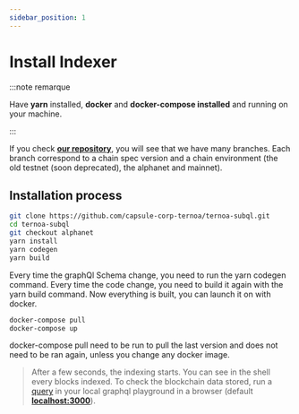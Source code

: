 ```yaml
---
sidebar_position: 1
---
```


# Install Indexer

:::note remarque

 Have **yarn** installed, **docker** and **docker-compose installed** and running on your machine.

:::

If you check **[our repository](https://github.com/capsule-corp-ternoa/ternoa-subql)**, you will see that we have many branches.
Each branch correspond to a chain spec version and a chain environment (the old testnet (soon deprecated), the alphanet and mainnet).

## Installation process

```bash
git clone https://github.com/capsule-corp-ternoa/ternoa-subql.git
cd ternoa-subql
git checkout alphanet
yarn install
yarn codegen
yarn build
```

Every time the graphQl Schema change, you need to run the yarn codegen command.
Every time the code change, you need to build it again with the yarn build command.
Now everything is built, you can launch it on with docker. 

```bash
docker-compose pull
docker-compose up
```

docker-compose pull need to be run to pull the last version and does not need to be ran again, unless you change any docker image.

> After a few seconds, the indexing starts. You can see in the shell every blocks indexed. To check the blockchain data stored, run a [query](/for-developers/indexer/queries/basic-queries) in your local graphql playground in a browser (default **[localhost:3000](http://localhost:3000)**).
